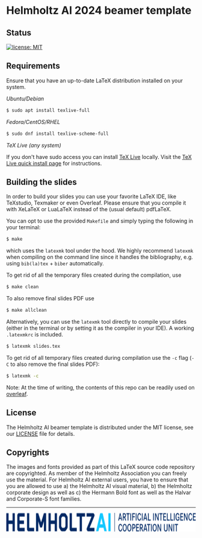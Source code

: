 # Helmholtz AI 2024 beamer template

## Status

[![license: MIT](https://img.shields.io/badge/License-MIT-blue.svg)](https://opensource.org/licenses/MIT)

## Requirements

Ensure that you have an up-to-date LaTeX distribution installed on your system.

*Ubuntu/Debian*

```sh
$ sudo apt install texlive-full
```

*Fedora/CentOS/RHEL*

```sh
$ sudo dnf install texlive-scheme-full
```

*TeX Live (any system)*

If you don't have sudo access you can install [TeX Live](https://www.tug.org/texlive/) locally.
Visit the [TeX Live quick install page](https://www.tug.org/texlive/quickinstall.html) for instructions.

## Building the slides

In order to build your slides you can use your favorite LaTeX IDE, like TeXstudio, Texmaker or even Overleaf.
Please ensure that you compile it with XeLaTeX or LuaLaTeX instead of the (usual default) pdfLaTeX.

You can opt to use the provided `Makefile` and simply typing the following in your terminal:

```sh
$ make
```

which uses the `latexmk` tool under the hood. We highly recommend `latexmk` when
compiling on the command line since it handles the bibliography, e.g. using
`bib(la)tex` + `biber` automatically.

To get rid of all the temporary files created during the compilation, use

```sh
$ make clean
```

To also remove final slides PDF use

```sh
$ make allclean
```

Alternatively, you can use the `latexmk` tool directly to compile your slides (either in the terminal or by setting it as the compiler in your IDE).
A working `.latexmkrc` is included.

```sh
$ latexmk slides.tex
```

To get rid of all temporary files created during compilation use the `-c` flag (`-C` to also remove the final slides PDF):

```sh
$ latexmk -c
```

Note: At the time of writing, the contents of this repo can be readily used on [overleaf](https://overleaf.com).

## License

The Helmholtz AI beamer template is distributed under the MIT license, see our [LICENSE](LICENSE) file for details.

## Copyrights

The images and fonts provided as part of this LaTeX source code repository are copyrighted. As member of the Helmholtz Association you can freely use the material. For Helmholtz AI external users, you have to ensure that you are allowed to use a) the Helmholtz AI visual material, b) the Helmholtz corporate design as well as c) the Hermann Bold font as well as the Halvar and Corporate-S font families.

-----------
<div align="center">
  <a href="https://www.helmholtz.ai/"><img src="./logos/helmholtzai-logo-2-lines.png" height="50px"></a>
</div>

